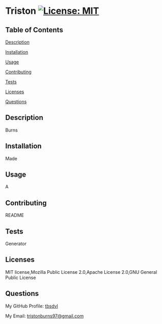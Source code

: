 # Triston [![License: MIT](https://img.shields.io/badge/License-MIT-yellow.svg)](https://opensource.org/licenses/MIT)

## Table of Contents

[Description](#description)

[Installation](#installation)

[Usage](#usage)

[Contributing](#contributing)

[Tests](#tests)

[Licenses](#licenses)

[Questions](#questions)

## Description
Burns
## Installation
Made
## Usage
A
## Contributing
README
## Tests
Generator
## Licenses
MIT license,Mozilla Public License 2.0,Apache License 2.0,GNU General Public License
## Questions
My GitHub Profile: [tbsdvl](https://github.com/tbsdvl)

My Email: [tristonburns97@gmail.com](mailto:tristonburns97@gmail.com)